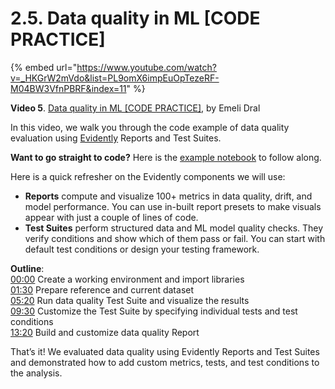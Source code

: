 # 2.5. Data quality in ML [CODE PRACTICE]

{% embed url="https://www.youtube.com/watch?v=_HKGrW2mVdo&list=PL9omX6impEuOpTezeRF-M04BW3VfnPBRF&index=11" %}

**Video 5**. [Data quality in ML [CODE PRACTICE]](https://www.youtube.com/watch?v=_HKGrW2mVdo&list=PL9omX6impEuOpTezeRF-M04BW3VfnPBRF&index=11), by Emeli Dral

In this video, we walk you through the code example of data quality evaluation using [Evidently](https://github.com/evidentlyai/evidently) Reports and Test Suites. 

**Want to go straight to code?** Here is the [example notebook](https://github.com/evidentlyai/ml_observability_course/blob/main/module2/data_quality.ipynb) to follow along.

Here is a quick refresher on the Evidently components we will use: 
* **Reports** compute and visualize 100+ metrics in data quality, drift, and model performance. You can use in-built report presets to make visuals appear with just a couple of lines of code. 
* **Test Suites** perform structured data and ML model quality checks. They verify conditions and show which of them pass or fail. You can start with default test conditions or design your testing framework. 

**Outline**:\
[00:00](https://www.youtube.com/watch?v=_HKGrW2mVdo&list=PL9omX6impEuOpTezeRF-M04BW3VfnPBRF&index=11&t=0s) Create a working environment and import libraries\
[01:30](https://www.youtube.com/watch?v=_HKGrW2mVdo&list=PL9omX6impEuOpTezeRF-M04BW3VfnPBRF&index=11&t=90s) Prepare reference and current dataset\
[05:20](https://www.youtube.com/watch?v=_HKGrW2mVdo&list=PL9omX6impEuOpTezeRF-M04BW3VfnPBRF&index=11&t=320s) Run data quality Test Suite and visualize the results\
[09:30](https://www.youtube.com/watch?v=_HKGrW2mVdo&list=PL9omX6impEuOpTezeRF-M04BW3VfnPBRF&index=11&t=570s) Customize the Test Suite by specifying individual tests and test conditions\
[13:20](https://www.youtube.com/watch?v=_HKGrW2mVdo&list=PL9omX6impEuOpTezeRF-M04BW3VfnPBRF&index=11&t=800s) Build and customize data quality Report

That’s it! We evaluated data quality using Evidently Reports and Test Suites and demonstrated how to add custom metrics, tests, and test conditions to the analysis.
